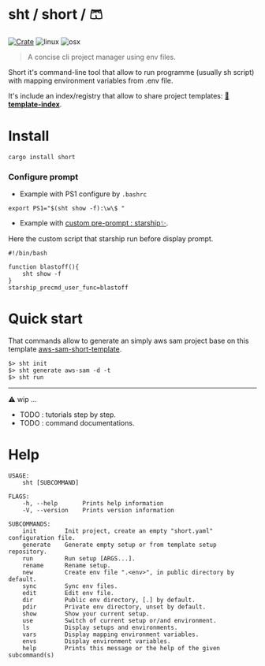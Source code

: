 # sht / short / 🩳 
[![Crate](https://img.shields.io/crates/v/short.svg)](https://crates.io/crates/short) ![linux](https://github.com/vincent-herlemont/short/workflows/linux/badge.svg) ![osx](https://github.com/vincent-herlemont/short/workflows/osx/badge.svg)
> A concise cli project manager using env files.

Short it's command-line tool that allow to run programme (usually sh script) 
with mapping environment variables from .env file.

It's include an index/registry that allow to share project templates: **[🎁 template-index](https://github.com/vincent-herlemont/short-template-index/blob/master/readme.md)**.

# Install

```
cargo install short
```

### Configure prompt

- Example with PS1 configure by `.bashrc`
```
export PS1="$(sht show -f):\w\$ "
```
- Example with [custom pre-prompt : starship✨](https://starship.rs/advanced-config/#custom-pre-prompt-and-pre-execution-commands-in-bash).

Here the custom script that starship run before display prompt.
```
#!/bin/bash

function blastoff(){
    sht show -f
}
starship_precmd_user_func=blastoff
```

# Quick start

That commands allow to generate an simply aws sam project base on this template [aws-sam-short-template](https://github.com/vincent-herlemont/aws-sam-short-template).

```
$> sht init
$> sht generate aws-sam -d -t
$> sht run
```

---

⚠️ wip ...

- TODO : tutorials step by step.
- TODO : command documentations.

# Help 
```
USAGE:
    sht [SUBCOMMAND]

FLAGS:
    -h, --help       Prints help information
    -V, --version    Prints version information

SUBCOMMANDS:
    init        Init project, create an empty "short.yaml" configuration file.
    generate    Generate empty setup or from template setup repository.
    run         Run setup [ARGS...].
    rename      Rename setup.
    new         Create env file ".<env>", in public directory by default.
    sync        Sync env files.
    edit        Edit env file.
    dir         Public env directory, [.] by default.
    pdir        Private env directory, unset by default.
    show        Show your current setup.
    use         Switch of current setup or/and environment.
    ls          Display setups and environments.
    vars        Display mapping environment variables.
    envs        Display environment variables.
    help        Prints this message or the help of the given subcommand(s)
```

